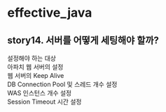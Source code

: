 # effective_java  

## story14. 서버를 어떻게 세팅해야 할까? 
설정해야 하는 대상  
아파치 웹 서버의 설정  
웹 서버의 Keep Alive  
DB Connection Pool 및 스레드 개수 설정  
WAS 인스턴스 개수 설정  
Session Timeout 시간 설정  
